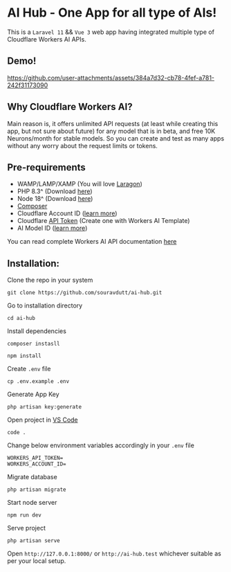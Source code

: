 # AI Hub - One App for all type of AIs!
This is a `Laravel 11` && `Vue 3` web app having integrated multiple type of Cloudflare Workers AI APIs. 

## Demo!
https://github.com/user-attachments/assets/384a7d32-cb78-4fef-a781-242f31173090

## Why Cloudflare Workers AI?
Main reason is, it offers unlimited API requests (at least while creating this app, but not sure about future) for any model that is in beta, and free 10K Neurons/month for stable models. So you can create and test as many apps without any worry about the request limits or tokens.

## Pre-requirements
- WAMP/LAMP/XAMP (You will love <a href="https://laragon.org/download/">Laragon</a>)
- PHP 8.3^ (Download <a href="https://www.php.net/downloads.php">here</a>)
- Node 18^ (Download <a href="https://nodejs.org/en/download/package-manager">here</a>)
- <a href="https://getcomposer.org/download/">Composer</a>
- Cloudflare Account ID (<a href="https://developers.cloudflare.com/fundamentals/setup/find-account-and-zone-ids/">learn more</a>)
- Cloudflare <a href="https://dash.cloudflare.com/profile/api-tokens">API Token</a> (Create one with Workers AI Template)
- AI Model ID (<a href="https://developers.cloudflare.com/workers-ai/models/">learn more</a>)

You can read complete Workers AI API documentation <a href="https://developers.cloudflare.com/workers-ai/get-started/rest-api/">here</a>

## Installation:
Clone the repo in your system
```
git clone https://github.com/souravdutt/ai-hub.git
```
Go to installation directory
```
cd ai-hub
```
Install dependencies
```
composer instasll
```
```
npm install
```
Create `.env` file
```
cp .env.example .env
```
Generate App Key
```
php artisan key:generate
```
Open project in <a href="https://code.visualstudio.com/download">VS Code</a>
```
code .
```
Change below environment variables accordingly in your `.env` file
```
WORKERS_API_TOKEN=
WORKERS_ACCOUNT_ID=
```
Migrate database
```
php artisan migrate
```
Start node server
```
npm run dev
```
Serve project
```
php artisan serve
```
Open `http://127.0.0.1:8000/` or `http://ai-hub.test` whichever suitable as per your local setup.
